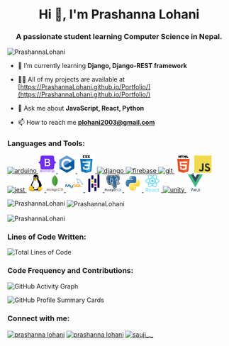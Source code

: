 <h1 align="center">Hi 👋, I'm Prashanna Lohani</h1>
<h3 align="center">A passionate student learning Computer Science in Nepal.</h3>

<p align="left"> <img src="https://komarev.com/ghpvc/?username=PrashannaLohani&label=Profile%20views&color=0e75b6&style=flat" alt="PrashannaLohani" /> </p>

- 🌱 I’m currently learning **Django, Django-REST framework**

- 👨‍💻 All of my projects are available at [https://PrashannaLohani.github.io/Portfolio/](https://PrashannaLohani.github.io/Portfolio/)

- 💬 Ask me about **JavaScript, React, Python**

- 📫 How to reach me **plohani2003@gmail.com**

<h3 align="left">Languages and Tools:</h3>
<p align="left"> 
  <a href="https://www.arduino.cc/" target="_blank" rel="noreferrer"> <img src="https://cdn.worldvectorlogo.com/logos/arduino-1.svg" alt="arduino" width="40" height="40"/> </a> 
  <a href="https://getbootstrap.com" target="_blank" rel="noreferrer"> <img src="https://raw.githubusercontent.com/devicons/devicon/master/icons/bootstrap/bootstrap-plain-wordmark.svg" alt="bootstrap" width="40" height="40"/> </a> 
  <a href="https://www.cprogramming.com/" target="_blank" rel="noreferrer"> <img src="https://raw.githubusercontent.com/devicons/devicon/master/icons/c/c-original.svg" alt="c" width="40" height="40"/> </a> 
  <a href="https://www.w3schools.com/css/" target="_blank" rel="noreferrer"> <img src="https://raw.githubusercontent.com/devicons/devicon/master/icons/css3/css3-original-wordmark.svg" alt="css3" width="40" height="40"/> </a> 
  <a href="https://www.djangoproject.com/" target="_blank" rel="noreferrer"> <img src="https://cdn.worldvectorlogo.com/logos/django.svg" alt="django" width="40" height="40"/> </a> 
  <a href="https://firebase.google.com/" target="_blank" rel="noreferrer"> <img src="https://www.vectorlogo.zone/logos/firebase/firebase-icon.svg" alt="firebase" width="40" height="40"/> </a> 
  <a href="https://git-scm.com/" target="_blank" rel="noreferrer"> <img src="https://www.vectorlogo.zone/logos/git-scm/git-scm-icon.svg" alt="git" width="40" height="40"/> </a> 
  <a href="https://www.w3.org/html/" target="_blank" rel="noreferrer"> <img src="https://raw.githubusercontent.com/devicons/devicon/master/icons/html5/html5-original-wordmark.svg" alt="html5" width="40" height="40"/> </a> 
  <a href="https://developer.mozilla.org/en-US/docs/Web/JavaScript" target="_blank" rel="noreferrer"> <img src="https://raw.githubusercontent.com/devicons/devicon/master/icons/javascript/javascript-original.svg" alt="javascript" width="40" height="40"/> </a> 
  <a href="https://jestjs.io" target="_blank" rel="noreferrer"> <img src="https://www.vectorlogo.zone/logos/jestjsio/jestjsio-icon.svg" alt="jest" width="40" height="40"/> </a> 
  <a href="https://www.linux.org/" target="_blank" rel="noreferrer"> <img src="https://raw.githubusercontent.com/devicons/devicon/master/icons/linux/linux-original.svg" alt="linux" width="40" height="40"/> </a> 
  <a href="https://www.mongodb.com/" target="_blank" rel="noreferrer"> <img src="https://raw.githubusercontent.com/devicons/devicon/master/icons/mongodb/mongodb-original-wordmark.svg" alt="mongodb" width="40" height="40"/> </a> 
  <a href="https://www.mysql.com/" target="_blank" rel="noreferrer"> <img src="https://raw.githubusercontent.com/devicons/devicon/master/icons/mysql/mysql-original-wordmark.svg" alt="mysql" width="40" height="40"/> </a> 
  <a href="https://pandas.pydata.org/" target="_blank" rel="noreferrer"> <img src="https://raw.githubusercontent.com/devicons/devicon/2ae2a900d2f041da66e950e4d48052658d850630/icons/pandas/pandas-original.svg" alt="pandas" width="40" height="40"/> </a> 
  <a href="https://www.postgresql.org" target="_blank" rel="noreferrer"> <img src="https://raw.githubusercontent.com/devicons/devicon/master/icons/postgresql/postgresql-original-wordmark.svg" alt="postgresql" width="40" height="40"/> </a> 
  <a href="https://www.python.org" target="_blank" rel="noreferrer"> <img src="https://raw.githubusercontent.com/devicons/devicon/master/icons/python/python-original.svg" alt="python" width="40" height="40"/> </a> 
  <a href="https://reactjs.org/" target="_blank" rel="noreferrer"> <img src="https://raw.githubusercontent.com/devicons/devicon/master/icons/react/react-original-wordmark.svg" alt="react" width="40" height="40"/> </a> 
  <a href="https://unity.com/" target="_blank" rel="noreferrer"> <img src="https://www.vectorlogo.zone/logos/unity3d/unity3d-icon.svg" alt="unity" width="40" height="40"/> </a> 
  <a href="https://vuejs.org/" target="_blank" rel="noreferrer"> <img src="https://raw.githubusercontent.com/devicons/devicon/master/icons/vuejs/vuejs-original-wordmark.svg" alt="vuejs" width="40" height="40"/> </a> 
</p>

<!-- GitHub Stats -->
<p><img align="left" src="https://github-readme-stats.vercel.app/api/top-langs?username=PrashannaLohani&show_icons=true&locale=en&layout=compact&theme=dark" alt="PrashannaLohani" /></p>

<p>&nbsp;<img align="center" src="https://github-readme-stats.vercel.app/api?username=PrashannaLohani&show_icons=true&locale=en&theme=dark" alt="PrashannaLohani" /></p>

<p><img align="center" src="https://github-readme-streak-stats.herokuapp.com/?user=PrashannaLohani&theme=dark" alt="PrashannaLohani" /></p>

<!-- Lines of Code -->
<h3 align="left">Lines of Code Written:</h3>
<p align="left">
  <img src="https://img.shields.io/badge/Total%20Lines%20of%20Code-12039%20lines-brightgreen" alt="Total Lines of Code" />
</p>

<!-- Code Frequency and Contribution Stats -->
<h3 align="left">Code Frequency and Contributions:</h3>
<p align="left">
  <img src="https://github-readme-activity-graph.vercel.app/graph?username=PrashannaLohani&theme=react-dark&hide_border=true&area=true" alt="GitHub Activity Graph" />
</p>

<p align="left">
  <img src="https://github-profile-summary-cards.vercel.app/api/cards/profile-details?username=PrashannaLohani&theme=github_dark" alt="GitHub Profile Summary Cards" />
</p>

<h3 align="left">Connect with me:</h3>
<p align="left">
<a href="https://linkedin.com/in/prashanna lohani" target="blank"><img align="center" src="https://raw.githubusercontent.com/rahuldkjain/github-profile-readme-generator/master/src/images/icons/Social/linked-in-alt.svg" alt="prashanna lohani" height="30" width="40" /></a>
<a href="https://fb.com/prashanna lohani" target="blank"><img align="center" src="https://raw.githubusercontent.com/rahuldkjain/github-profile-readme-generator/master/src/images/icons/Social/facebook.svg" alt="prashanna lohani" height="30" width="40" /></a>
<a href="https://instagram.com/the.sauji" target="blank"><img align="center" src="https://raw.githubusercontent.com/rahuldkjain/github-profile-readme-generator/master/src/images/icons/Social/instagram.svg" alt="sauji_._" height="30" width="40" /></a>
</p>
